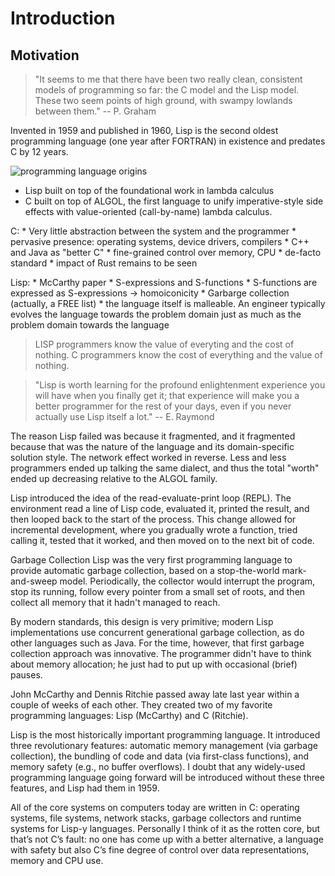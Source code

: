 # Introduction

## Motivation

> "It seems to me that there have been two really clean, consistent
> models of programming so far: the C model and the Lisp model. These
> two seem points of high ground, with swampy lowlands between them." --
> P. Graham

Invented in 1959 and published in 1960, Lisp is the second oldest
programming language (one year after FORTRAN) in existence and predates
C by 12 years.

![programming language origins](img/origins.png)

  - Lisp built on top of the foundational work in lambda calculus
  - C built on top of ALGOL, the first language to unify
    imperative-style side effects with value-oriented (call-by-name)
    lambda calculus.

C: \* Very little abstraction between the system and the programmer \*
pervasive presence: operating systems, device drivers, compilers \* C++
and Java as "better C" \* fine-grained control over memory, CPU \*
de-facto standard \* impact of Rust remains to be seen

Lisp: \* McCarthy paper \* S-expressions and S-functions \* S-functions
are expressed as S-expressions -\> homoiconicity \* Garbarge collection
(actually, a FREE list) \* the language itself is malleable. An engineer
typically evolves the language towards the problem domain just as much
as the problem domain towards the language

> LISP programmers know the value of everyting and the cost of nothing.
> C programmers know the cost of everything and the value of nothing.

> "Lisp is worth learning for the profound enlightenment experience you
> will have when you finally get it; that experience will make you a
> better programmer for the rest of your days, even if you never
> actually use Lisp itself a lot." -- E. Raymond

The reason Lisp failed was because it fragmented, and it fragmented
because that was the nature of the language and its domain-specific
solution style. The network effect worked in reverse. Less and less
programmers ended up talking the same dialect, and thus the total
"worth" ended up decreasing relative to the ALGOL family.

Lisp introduced the idea of the read-evaluate-print loop (REPL). The
environment read a line of Lisp code, evaluated it, printed the result,
and then looped back to the start of the process. This change allowed
for incremental development, where you gradually wrote a function, tried
calling it, tested that it worked, and then moved on to the next bit of
code.

Garbage Collection Lisp was the very first programming language to
provide automatic garbage collection, based on a stop-the-world
mark-and-sweep model. Periodically, the collector would interrupt the
program, stop its running, follow every pointer from a small set of
roots, and then collect all memory that it hadn't managed to reach.

By modern standards, this design is very primitive; modern Lisp
implementations use concurrent generational garbage collection, as do
other languages such as Java. For the time, however, that first garbage
collection approach was innovative. The programmer didn't have to think
about memory allocation; he just had to put up with occasional (brief)
pauses.

John McCarthy and Dennis Ritchie passed away late last year within a
couple of weeks of each other. They created two of my favorite
programming languages: Lisp (McCarthy) and C (Ritchie).

Lisp is the most historically important programming language. It
introduced three revolutionary features: automatic memory management
(via garbage collection), the bundling of code and data (via first-class
functions), and memory safety (e.g., no buffer overflows). I doubt that
any widely-used programming language going forward will be introduced
without these three features, and Lisp had them in 1959.

All of the core systems on computers today are written in C: operating
systems, file systems, network stacks, garbage collectors and runtime
systems for Lisp-y languages. Personally I think of it as the rotten
core, but that’s not C’s fault: no one has come up with a better
alternative, a language with safety but also C’s fine degree of control
over data representations, memory and CPU use.
